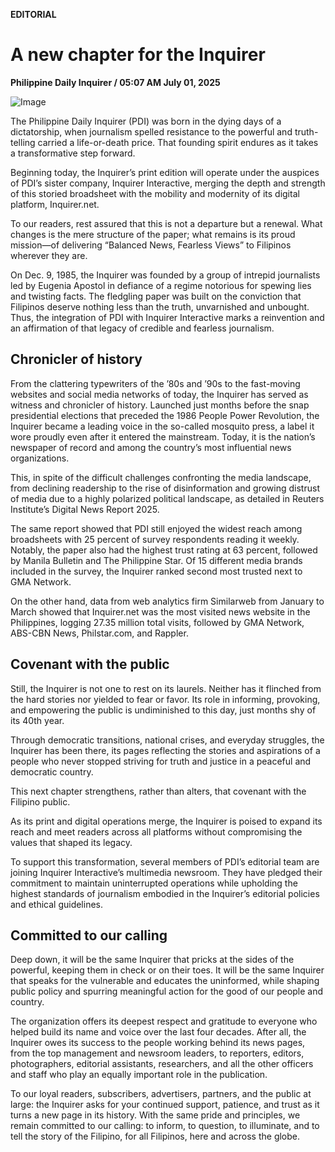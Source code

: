 **EDITORIAL**

# A new chapter for the Inquirer

****Philippine Daily Inquirer / 05:07 AM July 01, 2025****

![Image](https://raw.githubusercontent.com/github-jl14/scrapy_api/refs/heads/main/images/editorial07012025.png)

The Philippine Daily Inquirer (PDI) was born in the dying days of a dictatorship, when journalism spelled resistance to the powerful and truth-telling carried a life-or-death price. That founding spirit endures as it takes a transformative step forward.

Beginning today, the Inquirer’s print edition will operate under the auspices of PDI’s sister company, Inquirer Interactive, merging the depth and strength of this storied broadsheet with the mobility and modernity of its digital platform, Inquirer.net.

To our readers, rest assured that this is not a departure but a renewal. What changes is the mere structure of the paper; what remains is its proud mission—of delivering “Balanced News, Fearless Views” to Filipinos wherever they are.

On Dec. 9, 1985, the Inquirer was founded by a group of intrepid journalists led by Eugenia Apostol in defiance of a regime notorious for spewing lies and twisting facts. The fledgling paper was built on the conviction that Filipinos deserve nothing less than the truth, unvarnished and unbought. Thus, the integration of PDI with Inquirer Interactive marks a reinvention and an affirmation of that legacy of credible and fearless journalism.

## Chronicler of history

From the clattering typewriters of the ’80s and ’90s to the fast-moving websites and social media networks of today, the Inquirer has served as witness and chronicler of history. Launched just months before the snap presidential elections that preceded the 1986 People Power Revolution, the Inquirer became a leading voice in the so-called mosquito press, a label it wore proudly even after it entered the mainstream. Today, it is the nation’s newspaper of record and among the country’s most influential news organizations.

This, in spite of the difficult challenges confronting the media landscape, from declining readership to the rise of disinformation and growing distrust of media due to a highly polarized political landscape, as detailed in Reuters Institute’s Digital News Report 2025.

The same report showed that PDI still enjoyed the widest reach among broadsheets with 25 percent of survey respondents reading it weekly. Notably, the paper also had the highest trust rating at 63 percent, followed by Manila Bulletin and The Philippine Star. Of 15 different media brands included in the survey, the Inquirer ranked second most trusted next to GMA Network.

On the other hand, data from web analytics firm Similarweb from January to March showed that Inquirer.net was the most visited news website in the Philippines, logging 27.35 million total visits, followed by GMA Network, ABS-CBN News, Philstar.com, and Rappler.

## Covenant with the public

Still, the Inquirer is not one to rest on its laurels. Neither has it flinched from the hard stories nor yielded to fear or favor. Its role in informing, provoking, and empowering the public is undiminished to this day, just months shy of its 40th year.

Through democratic transitions, national crises, and everyday struggles, the Inquirer has been there, its pages reflecting the stories and aspirations of a people who never stopped striving for truth and justice in a peaceful and democratic country.

This next chapter strengthens, rather than alters, that covenant with the Filipino public.

As its print and digital operations merge, the Inquirer is poised to expand its reach and meet readers across all platforms without compromising the values that shaped its legacy.

To support this transformation, several members of PDI’s editorial team are joining Inquirer Interactive’s multimedia newsroom. They have pledged their commitment to maintain uninterrupted operations while upholding the highest standards of journalism embodied in the Inquirer’s editorial policies and ethical guidelines.

## Committed to our calling

Deep down, it will be the same Inquirer that pricks at the sides of the powerful, keeping them in check or on their toes. It will be the same Inquirer that speaks for the vulnerable and educates the uninformed, while shaping public policy and spurring meaningful action for the good of our people and country.

The organization offers its deepest respect and gratitude to everyone who helped build its name and voice over the last four decades. After all, the Inquirer owes its success to the people working behind its news pages, from the top management and newsroom leaders, to reporters, editors, photographers, editorial assistants, researchers, and all the other officers and staff who play an equally important role in the publication.

To our loyal readers, subscribers, advertisers, partners, and the public at large: the Inquirer asks for your continued support, patience, and trust as it turns a new page in its history. With the same pride and principles, we remain committed to our calling: to inform, to question, to illuminate, and to tell the story of the Filipino, for all Filipinos, here and across the globe.